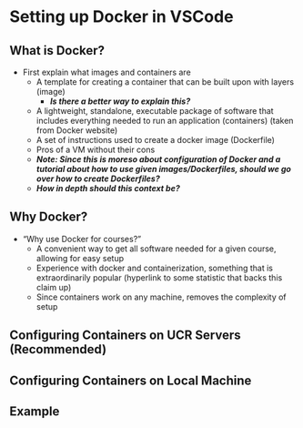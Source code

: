 # Setting up Docker in VSCode

## What is Docker?
- First explain what images and containers are
    - A template for creating a container that can be built upon with layers (image)
        - ***Is there a better way to explain this?***
    - A lightweight, standalone, executable package of software that includes everything needed to run an application (containers) (taken from Docker website)
    - A set of instructions used to create a docker image (Dockerfile)
    - Pros of a VM without their cons
    - ***Note: Since this is moreso about configuration of Docker and a tutorial about how to use given images/Dockerfiles, should we go over how to create Dockerfiles?***
    - ***How in depth should this context be?***
## Why Docker?

- “Why use Docker for courses?”
    - A convenient way to get all software needed for a given course, allowing for easy setup
    - Experience with docker and containerization, something that is extraordinarily popular (hyperlink to some statistic that backs this claim up)
    - Since containers work on any machine, removes the complexity of setup

## Configuring Containers on UCR Servers (Recommended)

## Configuring Containers on Local Machine

## Example